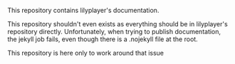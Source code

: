 This repository contains lilyplayer's documentation.

This repository shouldn't even exists as everything should be in lilyplayer's repository directly.
Unfortunately, when trying to publish documentation, the jekyll job fails, even though there is a .nojekyll file at the root.

This repository is here only to work around that issue
